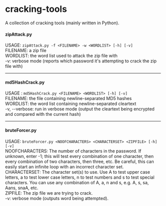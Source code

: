 # cracking-tools
A collection of cracking tools (mainly written in Python).

#### zipAttack.py
USAGE: `zipAttack.py -f <FILENAME> -w <WORDLIST> [-h] [-v]` <br />
FILENAME: a zip file <br />
WORDLIST: the word list used to attack the zip file with <br />
-v: verbose mode (reports which password it's attempting to crack the zip file with)

<hr>

#### md5HashCrack.py
USAGE : `md5HashCrack.py <FILENAME> <WORDLIST> [-h] [-v]` <br />
FILENAME: the file containing newline-separated MD5 hashes <br />
WORDLIST: the word list containing newline-separated cleartext <br />
-v, --verbose: run in verbose mode (output the cleartext being encrypted and compared with the current hash)

<hr>

#### bruteForcer.py
USAGE: `bruteForcer.py <NOOFCHARACTERS> <CHARACTERSET> <ZIPFILE> [-h] [-v]` <br />
NOOFCHARACTERS: The number of characters in the password. If unknown, enter -1; this will test every combination of one character, then every combination of two characters, then three, etc. Be careful, this can easily start an infinite loop with an incorrect character set. <br />
CHARACTERSET: The character set(s) to use. Use A to test upper case letters, a to test lower case letters, n to test numbers and s to test special characters. You can use any combination of A, a, n and s, e.g. A, s, sa, Aans, snaA, etc. <br />
ZIPFILE: The zip file we are trying to crack. <br />
-v: verbose mode (outputs word being attempted).

